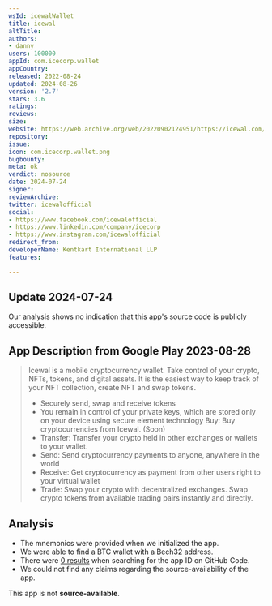 ```yaml
---
wsId: icewalWallet
title: icewal
altTitle: 
authors:
- danny
users: 100000
appId: com.icecorp.wallet
appCountry: 
released: 2022-08-24
updated: 2024-08-26
version: '2.7'
stars: 3.6
ratings: 
reviews: 
size: 
website: https://web.archive.org/web/20220902124951/https://icewal.com/
repository: 
issue: 
icon: com.icecorp.wallet.png
bugbounty: 
meta: ok
verdict: nosource
date: 2024-07-24
signer: 
reviewArchive: 
twitter: icewalofficial
social:
- https://www.facebook.com/icewalofficial
- https://www.linkedin.com/company/icecorp
- https://www.instagram.com/icewalofficial
redirect_from: 
developerName: Kentkart International LLP
features: 

---
```


## Update 2024-07-24

Our analysis shows no indication that this app's source code is publicly accessible.

## App Description from Google Play 2023-08-28

> Icewal is a mobile cryptocurrency wallet. Take control of your crypto, NFTs, tokens, and digital assets. It is the easiest way to keep track of your NFT collection, create NFT and swap tokens.
>
> - Securely send, swap and receive tokens
> - You remain in control of your private keys, which are stored only on your device using secure element technology
> Buy: Buy cryptocurrencies from Icewal. (Soon)
> - Transfer: Transfer your crypto held in other exchanges or wallets to your wallet.
> - Send: Send cryptocurrency payments to anyone, anywhere in the world
> - Receive: Get cryptocurrency as payment from other users right to your virtual wallet
> - Trade: Swap your crypto with decentralized exchanges. Swap crypto tokens from available trading pairs instantly and directly.

## Analysis 

- The mnemonics were provided when we initialized the app. 
- We were able to find a BTC wallet with a Bech32 address.
- There were [0 results](https://github.com/search?q=com.icecorp.wallet&type=code) when searching for the app ID on GitHub Code.
- We could not find any claims regarding the source-availability of the app. 

This app is not **source-available**.

